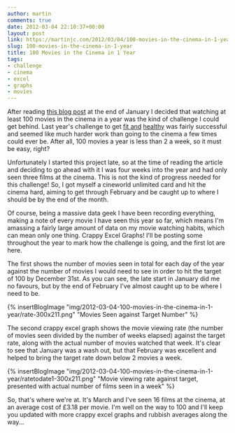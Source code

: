```yaml
---
author: martin
comments: true
date: 2012-03-04 22:10:37+00:00
layout: post
link: https://martinjc.com/2012/03/04/100-movies-in-the-cinema-in-1-year/
slug: 100-movies-in-the-cinema-in-1-year
title: 100 Movies in the Cinema in 1 Year
tags:
- challenge
- cinema
- excel
- graphs
- movies
---
```


After reading [this blog post](http://movieevangelist.wordpress.com/2012/01/23/why-you-should-see-100-films-in-a-cinema-this-year/) at the end of January I decided that watching at least 100 movies in the cinema in a year was the kind of challenge I could get behind. Last year's challenge to get [fit ](/2011/06/05/losing-weight-in-2011/)[and](/2011/06/07/reviewmfp/) [healthy](/2011/06/08/librereview/) was fairly successful and seemed like much harder work than going to the cinema a few times could ever be. After all, 100 movies a year is less than 2 a week, so it must be easy, right?

Unfortunately I started this project late, so at the time of reading the article and deciding to go ahead with it I was four weeks into the year and had only seen three films at the cinema. This is not the kind of progress needed for this challenge! So, I got myself a cineworld unlimited card and hit the cinema hard, aiming to get through February and be caught up to where I should be by the end of the month.

Of course, being a massive data geek I have been recording everything, making a note of every movie I have seen this year so far, which means I'm amassing a fairly large amount of data on my movie watching habits, which can mean only one thing. Crappy Excel Graphs! I'll be posting some throughout the year to mark how the challenge is going, and the first lot are here.

The first shows the number of movies seen in total for each day of the year against the number of movies I would need to see in order to hit the target of 100 by December 31st. As you can see, the late start in January did me no favours, but by the end of February I've almost caught up to be where I need to be.

{% insertBlogImage "img/2012-03-04-100-movies-in-the-cinema-in-1-year/rate-300x211.png" "Movies Seen against Target Number" %}

The second crappy excel graph shows the movie viewing rate (the number of movies seen divided by the number of weeks elapsed) against the target rate, along with the actual number of movies watched that week. It's clear to see that January was a wash out, but that February was excellent and helped to bring the target rate down below 2 movies a week.

{% insertBlogImage "img/2012-03-04-100-movies-in-the-cinema-in-1-year/ratetodate1-300x211.png" "Movie viewing rate against target, presented with actual number of films seen in a week" %}

So, that's where we're at. It's March and I've seen 16 films at the cinema, at an average cost of £3.18 per movie. I'm well on the way to 100 and I'll keep you updated with more crappy excel graphs and rubbish averages along the way...
